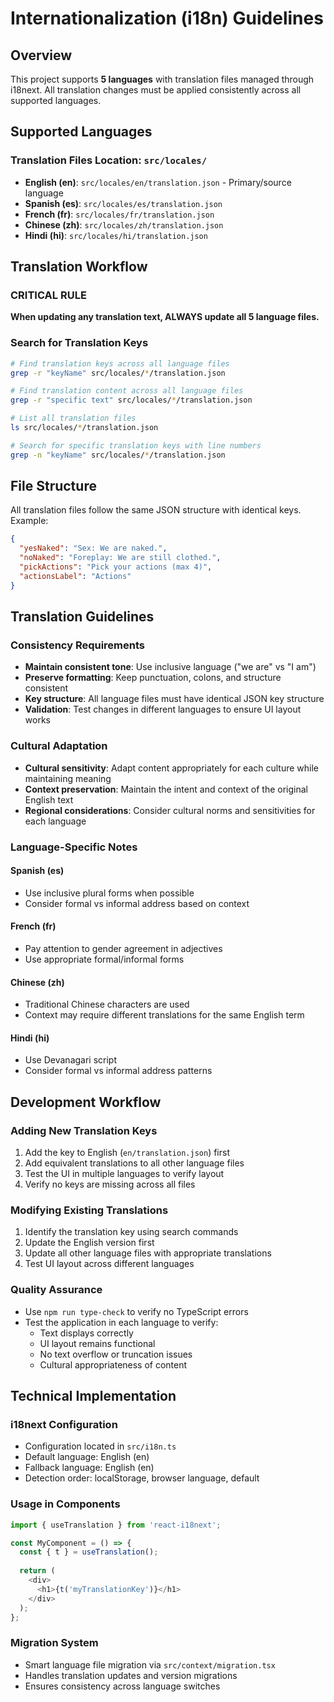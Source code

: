# Internationalization (i18n) Guidelines

## Overview

This project supports **5 languages** with translation files managed through i18next. All translation changes must be applied consistently across all supported languages.

## Supported Languages

### Translation Files Location: `src/locales/`

- **English (en)**: `src/locales/en/translation.json` - Primary/source language
- **Spanish (es)**: `src/locales/es/translation.json`
- **French (fr)**: `src/locales/fr/translation.json`
- **Chinese (zh)**: `src/locales/zh/translation.json`
- **Hindi (hi)**: `src/locales/hi/translation.json`

## Translation Workflow

### CRITICAL RULE
**When updating any translation text, ALWAYS update all 5 language files.**

### Search for Translation Keys
```bash
# Find translation keys across all language files
grep -r "keyName" src/locales/*/translation.json

# Find translation content across all language files
grep -r "specific text" src/locales/*/translation.json

# List all translation files
ls src/locales/*/translation.json

# Search for specific translation keys with line numbers
grep -n "keyName" src/locales/*/translation.json
```

## File Structure

All translation files follow the same JSON structure with identical keys. Example:
```json
{
  "yesNaked": "Sex: We are naked.",
  "noNaked": "Foreplay: We are still clothed.",
  "pickActions": "Pick your actions (max 4)",
  "actionsLabel": "Actions"
}
```

## Translation Guidelines

### Consistency Requirements
- **Maintain consistent tone**: Use inclusive language ("we are" vs "I am")
- **Preserve formatting**: Keep punctuation, colons, and structure consistent
- **Key structure**: All language files must have identical JSON key structure
- **Validation**: Test changes in different languages to ensure UI layout works

### Cultural Adaptation
- **Cultural sensitivity**: Adapt content appropriately for each culture while maintaining meaning
- **Context preservation**: Maintain the intent and context of the original English text
- **Regional considerations**: Consider cultural norms and sensitivities for each language

### Language-Specific Notes

#### Spanish (es)
- Use inclusive plural forms when possible
- Consider formal vs informal address based on context

#### French (fr)
- Pay attention to gender agreement in adjectives
- Use appropriate formal/informal forms

#### Chinese (zh)
- Traditional Chinese characters are used
- Context may require different translations for the same English term

#### Hindi (hi)
- Use Devanagari script
- Consider formal vs informal address patterns

## Development Workflow

### Adding New Translation Keys
1. Add the key to English (`en/translation.json`) first
2. Add equivalent translations to all other language files
3. Test the UI in multiple languages to verify layout
4. Verify no keys are missing across all files

### Modifying Existing Translations
1. Identify the translation key using search commands
2. Update the English version first
3. Update all other language files with appropriate translations
4. Test UI layout across different languages

### Quality Assurance
- Use `npm run type-check` to verify no TypeScript errors
- Test the application in each language to verify:
  - Text displays correctly
  - UI layout remains functional
  - No text overflow or truncation issues
  - Cultural appropriateness of content

## Technical Implementation

### i18next Configuration
- Configuration located in `src/i18n.ts`
- Default language: English (en)
- Fallback language: English (en)
- Detection order: localStorage, browser language, default

### Usage in Components
```typescript
import { useTranslation } from 'react-i18next';

const MyComponent = () => {
  const { t } = useTranslation();
  
  return (
    <div>
      <h1>{t('myTranslationKey')}</h1>
    </div>
  );
};
```

### Migration System
- Smart language file migration via `src/context/migration.tsx`
- Handles translation updates and version migrations
- Ensures consistency across language switches